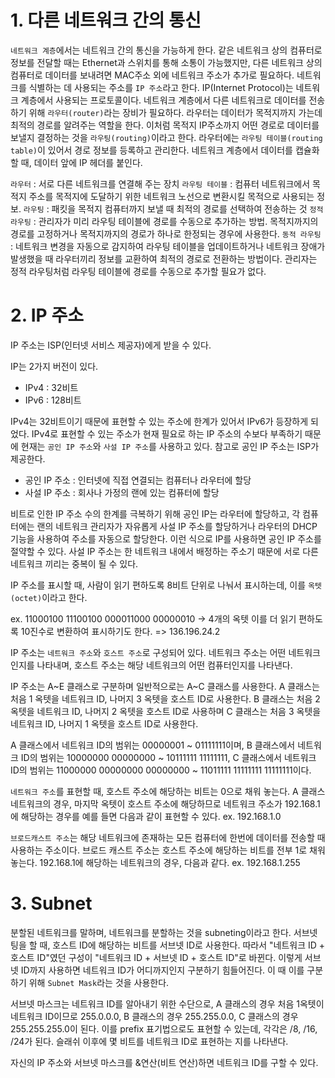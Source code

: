 # 1. 다른 네트워크 간의 통신

`네트워크 계층`에서는 네트워크 간의 통신을 가능하게 한다. 같은 네트워크 상의 컴퓨터로 정보를 전달할 때는 Ethernet과 스위치를 통해 소통이 가능했지만, 다른 네트워크 상의 컴퓨터로 데이터를 보내려면 MAC주소 외에 네트워크 주소가 추가로 필요하다.
네트워크를 식별하는 데 사용되는 주소를 `IP 주소`라고 한다. IP(Internet Protocol)는 네트워크 계층에서 사용되는 프로토콜이다. 네트워크 계층에서 다른 네트워크로 데이터를 전송하기 위해 `라우터(router)`라는 장비가 필요하다. 라우터는 데이터가 목적지까지 가는데 최적의 경로를 알려주는 역할을 한다. 이처럼 목적지 IP주소까지 어떤 경로로 데이터를 보낼지 결정하는 것을 `라우팅(routing)`이라고 한다. 라우터에는 `라우팅 테이블(routing table)`이 있어서 경로 정보를 등록하고 관리한다.
네트워크 계층에서 데이터를 캡슐화할 때, 데이터 앞에 IP 헤더를 붙인다.

`라우터` : 서로 다른 네트워크를 연결해 주는 장치
`라우팅 테이블` : 컴퓨터 네트워크에서 목적지 주소를 목적지에 도달하기 위한 네트워크 노선으로 변환시킬 목적으로 사용되는 정보.
`라우팅` : 패킷을 목적지 컴퓨터까지 보낼 때 최적의 경로를 선택하여 전송하는 것
`정적 라우팅` : 관리자가 미리 라우팅 테이블에 경로를 수동으로 추가하는 방법. 목적지까지의 경로를 고정하거나 목적지까지의 경로가 하나로 한정되는 경우에 사용한다.
`동적 라우팅` : 네트워크 변경을 자동으로 감지하여 라우팅 테이블을 업데이트하거나 네트워크 장애가 발생했을 때 라우터끼리 정보를 교환하여 최적의 경로로 전환하는 방법이다. 관리자는 정적 라우팅처럼 라우팅 테이블에 경로를 수동으로 추가할 필요가 없다.


# 2. IP 주소

IP 주소는 ISP(인터넷 서비스 제공자)에게 받을 수 있다.

IP는 2가지 버전이 있다.
- IPv4 : 32비트
- IPv6 : 128비트

IPv4는 32비트이기 때문에 표현할 수 있는 주소에 한계가 있어서 IPv6가 등장하게 되었다.
IPv4로 표현할 수 있는 주소가 현재 필요로 하는 IP 주소의 수보다 부족하기 때문에 현재는 `공인 IP 주소`와 `사설 IP 주소`를 사용하고 있다.
참고로 공인 IP 주소는 ISP가 제공한다.

- 공인 IP 주소 : 인터넷에 직접 연결되는 컴퓨터나 라우터에 할당
- 사설 IP 주소 : 회사나 가정의 랜에 있는 컴퓨터에 할당

비트로 인한 IP 주소 수의 한계를 극복하기 위해 공인 IP는 라우터에 할당하고, 각 컴퓨터에는 랜의 네트워크 관리자가 자유롭게 사설 IP 주소를 할당하거나 라우터의 DHCP 기능을 사용하여 주소를 자동으로 할당한다.
이런 식으로 IP를 사용하면 공인 IP 주소를 절약할 수 있다. 사설 IP 주소는 한 네트워크 내에서 배정하는 주소기 때문에 서로 다른 네트워크 끼리는 중복이 될 수 있다.

IP 주소를 표시할 때, 사람이 읽기 편하도록 8비트 단위로 나눠서 표시하는데, 이를 `옥텟(octet)`이라고 한다.

ex. 11000100 11100100 000011000 00000010 -> 4개의 옥텟
이를 더 읽기 편하도록 10진수로 변환하여 표시하기도 한다.
=> 136.196.24.2

IP 주소는 `네트워크 주소`와 `호스트 주소`로 구성되어 있다.
네트워크 주소는 어떤 네트워크인지를 나타내며, 호스트 주소는 해당 네트워크의 어떤 컴퓨터인지를 나타낸다.

IP 주소는 A\~E 클래스로 구분하며 일반적으로는 A\~C 클래스를 사용한다.
A 클래스는 처음 1 옥텟을 네트워크 ID, 나머지 3 옥텟을 호스트 ID로 사용한다.
B 클래스는 처음 2 옥텟을 네트워크 ID, 나머지 2 옥텟을 호스트 ID로 사용하며
C 클래스는 처음 3 옥텟을 네트워크 ID, 나머지 1 옥텟을 호스트 ID로 사용한다.

A 클래스에서 네트워크 ID의 범위는 00000001 ~ 01111111이며,
B 클래스에서 네트워크 ID의 범위는 10000000 00000000 ~ 10111111 11111111,
C 클래스에서 네트워크 ID의 범위는 11000000 00000000 00000000 ~ 11011111 11111111 11111111이다.

`네트워크 주소`를 표현할 때, 호스트 주소에 해당하는 비트는 0으로 채워 놓는다.
A 클래스 네트워크의 경우, 마지막 옥텟이 호스트 주소에 해당하므로 네트워크 주소가 192.168.1에 해당하는 경우를 예를 들면 다음과 같이 표현할 수 있다.
ex. 192.168.1.0

`브로드캐스트 주소`는 해당 네트워크에 존재하는 모든 컴퓨터에 한번에 데이터를 전송할 때 사용하는 주소이다.
브로드 캐스트 주소는 호스트 주소에 해당하는 비트를 전부 1로 채워 놓는다.
192.168.1에 해당하는 네트워크의 경우, 다음과 같다.
ex. 192.168.1.255


# 3. Subnet

분할된 네트워크를 말하며, 네트워크를 분할하는 것을 subneting이라고 한다. 서브넷팅을 할 때, 호스트 ID에 해당하는 비트를 서브넷 ID로 사용한다. 따라서 "네트워크 ID + 호스트 ID"였던 구성이 "네트워크 ID + 서브넷 ID + 호스트 ID"로 바뀐다. 이렇게 서브넷 ID까지 사용하면 네트워크 ID가 어디까지인지 구분하기 힘들어진다. 이 때 이를 구분하기 위해 `Subnet Mask`라는 것을 사용한다.

서브넷 마스크는 네트워크 ID를 알아내기 위한 수단으로, A 클래스의 경우 처음 1옥텟이 네트워크 ID이므로 255.0.0.0, B 클래스의 경우 255.255.0.0, C 클래스의 경우 255.255.255.0이 된다. 이를 prefix 표기법으로도 표현할 수 있는데, 각각은 /8, /16, /24가 된다. 슬래쉬 이후에 몇 비트를 네트워크 ID로 표현하는 지를 나타낸다.

자신의 IP 주소와 서브넷 마스크를 &연산(비트 연산)하면 네트워크 ID를 구할 수 있다.

